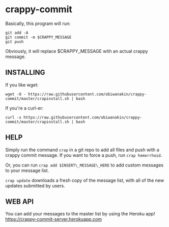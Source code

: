 # crappy-commit
Basically, this program will run:


    git add -A
    git commit -m $CRAPPY_MESSAGE
    git push


Obviously, it will replace $CRAPPY_MESSAGE with  an actual crappy message.


## INSTALLING
If you like wget:

    wget -O - https://raw.githubusercontent.com/obiwanakin/crappy-commit/master/crapinstall.sh | bash

If you're a curl-er:

    curl -s https://raw.githubusercontent.com/obiwanakin/crappy-commit/master/crapinstall.sh | bash


## HELP
Simply run the command `crap` in a git repo to add all files and push with a crappy commit message.
If you want to force a push, run `crap hemorrhoid`.

Or, you can run `crap add $INSERT\_MESSAGE\_HERE` to add custom messages to your message list.


`crap update` downloads a fresh copy of the message list, with all of the new updates submitted by users.

## WEB API
You can add your messages to the master list by using the Heroku app!
https://crappy-commit-server.herokuapp.com
